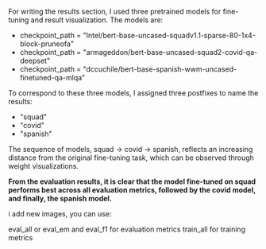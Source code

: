 For writing the results section, I used three pretrained models for fine-tuning and result visualization. The models are:

- checkpoint_path = "Intel/bert-base-uncased-squadv1.1-sparse-80-1x4-block-pruneofa"
- checkpoint_path = "armageddon/bert-base-uncased-squad2-covid-qa-deepset"
- checkpoint_path = "dccuchile/bert-base-spanish-wwm-uncased-finetuned-qa-mlqa"

To correspond to these three models, I assigned three postfixes to name the results:

- "squad"
- "covid"
- "spanish"

The sequence of models, squad → covid → spanish, reflects an increasing distance from the original fine-tuning task, which can be observed through weight visualizations.

**From the evaluation results, it is clear that the model fine-tuned on squad performs best across all evaluation metrics, followed by the covid model, and finally, the spanish model.**

i add new images, you can use:

eval_all or eval_em and eval_f1 for evaluation metrics
train_all for training metrics
